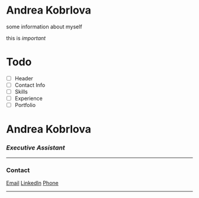 # Andrea Kobrlova

some information about myself

this is *important*
# Todo

- [ ] Header
- [ ] Contact Info
- [ ] Skills
- [ ] Experience
- [ ] Portfolio

# Andrea Kobrlova
### *Executive Assistant*

---

### **Contact**
[Email](mailto:andrea@blockchainhubprague.com)
[LinkedIn](linkedin.com/in/andreakobrlova)
[Phone](+420777249398)

---


